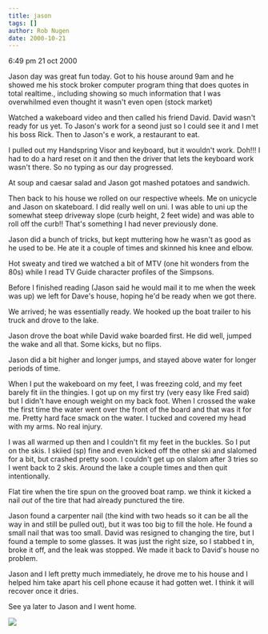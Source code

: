 ```yaml
---
title: jason
tags: []
author: Rob Nugen
date: 2000-10-21
---
```


<p class=date>6:49 pm 21 oct 2000

<p>Jason day was great fun today.  Got to his house around 9am and he showed
me his stock broker computer program thing that does quotes in total
realtime., including showing so much information that I was overwhilmed even
thought it wasn't even open (stock market)

<p>Watched a wakeboard video and then called his friend David.  David wasn't
ready for us yet.  To Jason's work for a seond just so I could see it and I
met his boss Rick.   Then to Jason's e work, a restaurant to eat.

<p>I pulled out my Handspring Visor and keyboard, but it wouldn't work.
Doh!!!   I had to do a hard reset on it and then the driver that lets the
keyboard work wasn't there.  So no typing as our day progressed.

<p>At soup and caesar salad and Jason got mashed potatoes and sandwich.

<p>Then back to his house we rolled on our respective wheels.  Me on
unicycle and Jason on skateboard.  I did really well on uni.  I was able to
uni up the somewhat steep driveway slope (curb height, 2 feet wide) and was
able to roll off the curb!!  That's something I had never previously done.

<p>Jason did a bunch of tricks, but kept muttering how he wasn't as good as
he used to be.  He ate it a couple of times and skinned his knee and elbow.

<p>Hot sweaty and tired we watched a bit of MTV (one hit wonders from the
80s) while I read TV Guide character profiles of the Simpsons.

<p>Before I finished reading (Jason said he would mail it to me when the
week was up) we left for Dave's house, hoping he'd be ready when we got
there.

<p>We arrived; he was essentially ready.  We hooked up the boat trailer to
his truck and drove to the lake.

<p>Jason drove the boat while David wake boarded first.  He did well, jumped
the wake and all that.  Some kicks, but no flips.

<p>Jason did a bit higher and longer jumps, and stayed above water for
longer periods of time.

<p>When I put the wakeboard on my feet, I was freezing cold, and my feet
barely fit iin the thingies.  I got up on my first try (very easy like Fred
said) but I didn't have enough weight on my back foot.  When I crossed the
wake the first time the water went over the front of the board and that was
it for me.  Pretty hard face smack on the water.  I tucked and covered my
head with my arms.  No real injury.

<p>I was all warmed up then and I couldn't fit my feet in the buckles.  So I
put on the skis.  I skiied (sp) fine and even kicked off the other ski and
slalomed for a bit, but crashed pretty soon.  I couldn't get up on slalom
after 3 tries so I went back to 2 skis.  Around the lake a couple times and
then quit intentionally.

<p>Flat tire when the tire spun on the grooved boat ramp.  we think it
kicked a nail <em>out</em> of the tire that had already punctured the tire.

<p>Jason found a carpenter nail (the kind with two heads so it can be all
the way in and still be pulled out), but it was too big to fill the hole.
He found a small nail that was too small.  David was resigned to changing
the tire, but I found a temple to some glasses. It was just the right size,
so I stabbed t in, broke it off, and the leak was stopped.  We made it back
to David's house no problem.

<p>Jason and I left pretty much immediately, he drove me to his house and I
helped him take apart his cell phone ecause it had gotten wet.  I think it
will recover once it dries.

<p>See ya later to Jason and I went home.

<p><img src="/images/rob/wL-ROB.gif">

